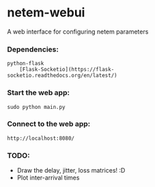 netem-webui
===========

A web interface for configuring netem parameters

### Dependencies:
	python-flask
        [Flask-Socketio](https://flask-socketio.readthedocs.org/en/latest/)

### Start the web app:
	sudo python main.py

### Connect to the web app:
	http://localhost:8080/

### TODO:
* Draw the delay, jitter, loss matrices! :D
* Plot inter-arrival times
